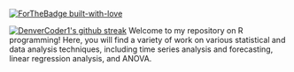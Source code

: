 [![ForTheBadge built-with-love](http://ForTheBadge.com/images/badges/built-with-love.svg)](https://GitHub.com/mwangi-george/)

[![DenverCoder1's github streak](https://github-readme-streak-stats.herokuapp.com/?user=mwangi-george&theme=blue-green)](https://github.com/DenverCoder1/github-readme-streak-stats)
Welcome to my repository on R programming! Here, you will find a variety of work on various statistical and data analysis techniques, including time series analysis and forecasting, linear regression analysis, and ANOVA.

